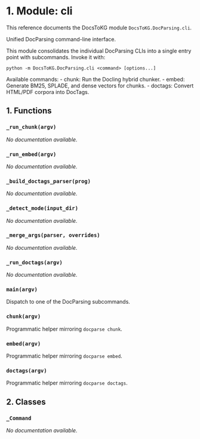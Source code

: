 # 1. Module: cli

This reference documents the DocsToKG module ``DocsToKG.DocParsing.cli``.

Unified DocParsing command-line interface.

This module consolidates the individual DocParsing CLIs into a single entry
point with subcommands. Invoke it with:

    python -m DocsToKG.DocParsing.cli <command> [options...]

Available commands:
    - chunk:     Run the Docling hybrid chunker.
    - embed:     Generate BM25, SPLADE, and dense vectors for chunks.
    - doctags:   Convert HTML/PDF corpora into DocTags.

## 1. Functions

### `_run_chunk(argv)`

*No documentation available.*

### `_run_embed(argv)`

*No documentation available.*

### `_build_doctags_parser(prog)`

*No documentation available.*

### `_detect_mode(input_dir)`

*No documentation available.*

### `_merge_args(parser, overrides)`

*No documentation available.*

### `_run_doctags(argv)`

*No documentation available.*

### `main(argv)`

Dispatch to one of the DocParsing subcommands.

### `chunk(argv)`

Programmatic helper mirroring ``docparse chunk``.

### `embed(argv)`

Programmatic helper mirroring ``docparse embed``.

### `doctags(argv)`

Programmatic helper mirroring ``docparse doctags``.

## 2. Classes

### `_Command`

*No documentation available.*

